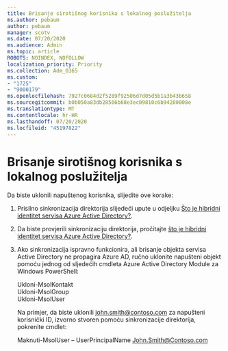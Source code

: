 ```yaml
---
title: Brisanje sirotišnog korisnika s lokalnog poslužitelja
ms.author: pebaum
author: pebaum
manager: scotv
ms.date: 07/20/2020
ms.audience: Admin
ms.topic: article
ROBOTS: NOINDEX, NOFOLLOW
localization_priority: Priority
ms.collection: Adm_O365
ms.custom:
- "1725"
- "9000179"
ms.openlocfilehash: 7927c0684d2f5289f92506d7d05d5b1a3b43b658
ms.sourcegitcommit: b0b050a83db28566b68e3ec09810c6b94280008e
ms.translationtype: MT
ms.contentlocale: hr-HR
ms.lasthandoff: 07/20/2020
ms.locfileid: "45197822"
---
```

# <a name="delete-orphaned-user-from-on-premises-server"></a>Brisanje sirotišnog korisnika s lokalnog poslužitelja

Da biste uklonili napuštenog korisnika, slijedite ove korake:

1. Prisilno sinkronizacija direktorija slijedeći upute u odjeljku [Što je hibridni identitet servisa Azure Active Directory?](https://technet.microsoft.com/library/jj151771.aspx#bkmk_synchronizedirectories).

2. Da biste provjerili sinkronizaciju direktorija, pročitajte [što je hibridni identitet servisa Azure Active Directory?](https://technet.microsoft.com/library/jj151797.aspx).

3. Ako sinkronizacija ispravno funkcionira, ali brisanje objekta servisa Active Directory ne propagira Azure AD, ručno uklonite napušteni objekt pomoću jednog od sljedećih cmdleta Azure Active Directory Module za Windows PowerShell:

    Ukloni-MsolKontakt  
    Ukloni-MsolGroup  
    Ukloni-MsolUser

    Na primjer, da biste uklonili john.smith@contoso.com za napušteni korisnički ID, izvorno stvoren pomoću sinkronizacije direktorija, pokrenite cmdlet:

    Maknuti-MsolUser – UserPrincipalName John.Smith@Contoso.com
